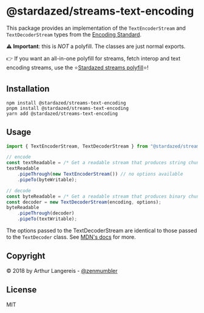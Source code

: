 @stardazed/streams-text-encoding
================================
This package provides an implementation of the `TextEncoderStream` and `TextDecoderStream`
types from the [Encoding Standard](https://encoding.spec.whatwg.org/).

**⚠️ Important**: this is _NOT_ a polyfill. The classes are just normal exports.

👉 If you want an all-in-one polyfill for streams, fetch interop and text encoding streams,
use the ⭐️[Stardazed streams polyfill](https://github.com/stardazed/sd-streams-polyfill)⭐️!

Installation
------------
```
npm install @stardazed/streams-text-encoding
pnpm install @stardazed/streams-text-encoding
yarn add @stardazed/streams-text-encoding
```

Usage
-----
```js
import { TextEncoderStream, TextDecoderStream } from "@stardazed/streams-text-encoding";

// encode
const textReadable = /* Get a readable stream that produces string chunks */;
textReadable
    .pipeThrough(new TextEncoderStream()) // no options available
    .pipeTo(byteWritable);

// decode
const byteReadable = /* Get a readable stream that produces binary chunks */;
const decoder = new TextDecoderStream(encoding, options);
byteReadable
    .pipeThrough(decoder)
    .pipeTo(textWritable);
```

The options passed to the TextDecoderStream are identical to those passed to the
`TextDecoder` class. See [MDN's docs](https://developer.mozilla.org/en-US/docs/Web/API/TextDecoder/TextDecoder)
for more.

Copyright
---------
© 2018 by Arthur Langereis - [@zenmumbler](https://twitter.com/zenmumbler)

License
-------
MIT
